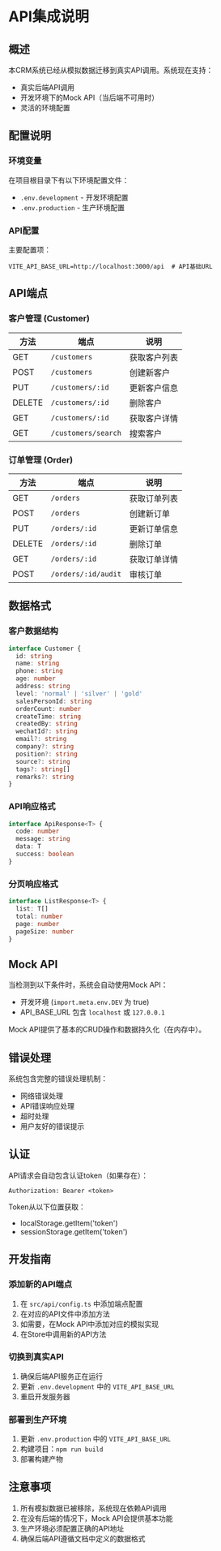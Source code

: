 # API集成说明

## 概述

本CRM系统已经从模拟数据迁移到真实API调用。系统现在支持：
- 真实后端API调用
- 开发环境下的Mock API（当后端不可用时）
- 灵活的环境配置

## 配置说明

### 环境变量

在项目根目录下有以下环境配置文件：

- `.env.development` - 开发环境配置
- `.env.production` - 生产环境配置

### API配置

主要配置项：
```
VITE_API_BASE_URL=http://localhost:3000/api  # API基础URL
```

## API端点

### 客户管理 (Customer)

| 方法 | 端点 | 说明 |
|------|------|------|
| GET | `/customers` | 获取客户列表 |
| POST | `/customers` | 创建新客户 |
| PUT | `/customers/:id` | 更新客户信息 |
| DELETE | `/customers/:id` | 删除客户 |
| GET | `/customers/:id` | 获取客户详情 |
| GET | `/customers/search` | 搜索客户 |

### 订单管理 (Order)

| 方法 | 端点 | 说明 |
|------|------|------|
| GET | `/orders` | 获取订单列表 |
| POST | `/orders` | 创建新订单 |
| PUT | `/orders/:id` | 更新订单信息 |
| DELETE | `/orders/:id` | 删除订单 |
| GET | `/orders/:id` | 获取订单详情 |
| POST | `/orders/:id/audit` | 审核订单 |

## 数据格式

### 客户数据结构

```typescript
interface Customer {
  id: string
  name: string
  phone: string
  age: number
  address: string
  level: 'normal' | 'silver' | 'gold'
  salesPersonId: string
  orderCount: number
  createTime: string
  createdBy: string
  wechatId?: string
  email?: string
  company?: string
  position?: string
  source?: string
  tags?: string[]
  remarks?: string
}
```

### API响应格式

```typescript
interface ApiResponse<T> {
  code: number
  message: string
  data: T
  success: boolean
}
```

### 分页响应格式

```typescript
interface ListResponse<T> {
  list: T[]
  total: number
  page: number
  pageSize: number
}
```

## Mock API

当检测到以下条件时，系统会自动使用Mock API：
- 开发环境 (`import.meta.env.DEV` 为 true)
- API_BASE_URL 包含 `localhost` 或 `127.0.0.1`

Mock API提供了基本的CRUD操作和数据持久化（在内存中）。

## 错误处理

系统包含完整的错误处理机制：
- 网络错误处理
- API错误响应处理
- 超时处理
- 用户友好的错误提示

## 认证

API请求会自动包含认证token（如果存在）：
```
Authorization: Bearer <token>
```

Token从以下位置获取：
- localStorage.getItem('token')
- sessionStorage.getItem('token')

## 开发指南

### 添加新的API端点

1. 在 `src/api/config.ts` 中添加端点配置
2. 在对应的API文件中添加方法
3. 如需要，在Mock API中添加对应的模拟实现
4. 在Store中调用新的API方法

### 切换到真实API

1. 确保后端API服务正在运行
2. 更新 `.env.development` 中的 `VITE_API_BASE_URL`
3. 重启开发服务器

### 部署到生产环境

1. 更新 `.env.production` 中的 `VITE_API_BASE_URL`
2. 构建项目：`npm run build`
3. 部署构建产物

## 注意事项

1. 所有模拟数据已被移除，系统现在依赖API调用
2. 在没有后端的情况下，Mock API会提供基本功能
3. 生产环境必须配置正确的API地址
4. 确保后端API遵循文档中定义的数据格式